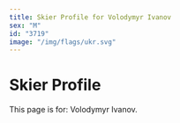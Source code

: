 ```yaml
---
title: Skier Profile for Volodymyr Ivanov
sex: "M"
id: "3719"
image: "/img/flags/ukr.svg" 
---
```


# Skier Profile

This page is for: Volodymyr Ivanov.
    
